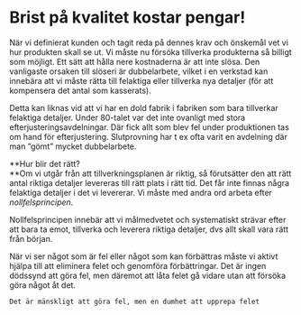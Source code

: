 # Brist på kvalitet kostar pengar!

När vi definierat kunden och tagit reda på dennes krav och önskemål vet vi hur produkten skall se ut. Vi måste nu försöka tillverka produkterna så billigt som möjligt. Ett sätt att hålla nere kostnaderna är att inte slösa. Den vanligaste orsaken till slöseri är dubbelarbete, vilket i en verkstad kan innebära att vi måste rätta till felaktiga eller tillverka nya detaljer (för att kompensera det antal som kasserats).

Detta kan liknas vid att vi har en dold fabrik i fabriken som bara tillverkar felaktiga detaljer. Under 80-talet var det inte ovanligt med stora efterjusteringsavdelningar. Där fick allt som blev fel under produktionen tas om hand för efterjustering. Slutprovning har t ex ofta varit en avdelning där man ”gömt” mycket dubbelarbete.

**Hur blir det rätt?  
**Om vi utgår från att tillverkningsplanen är riktig, så förutsätter den att rätt antal riktiga detaljer levereras till rätt plats i rätt tid. Det får inte finnas några felaktiga detaljer i det vi levererar. Vi måste med andra ord arbeta efter _nollfelsprincipen_.

Nollfelsprincipen innebär att vi målmedvetet och systematiskt strävar efter att bara ta emot, tillverka och leverera riktiga detaljer, dvs allt skall vara rätt från början.

När vi ser något som är fel eller något som kan förbättras måste vi aktivt hjälpa till att eliminera felet och genomföra förbättringar. Det är ingen dödssynd att göra fel, men däremot att låta felet gå vidare utan att försöka göra något åt det.

	Det är mänskligt att göra fel, men en dumhet att upprepa felet

